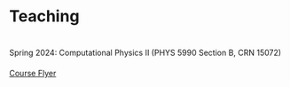

# <i class="fas fa-chalkboard-teacher"></i>
# Teaching
<div style="margin-bottom: 40px;"></div>

Spring 2024: Computational Physics II (PHYS 5990 Section B, CRN 15072)
<div style="margin-bottom: 20px;"></div>
<a href="./PHYS_5990_B_flyer.pdf" target="_blank">Course Flyer</a>

